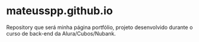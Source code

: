 # mateusspp.github.io
Repository que será minha página portfólio, projeto desenvolvido durante o curso de back-end da Alura/Cubos/Nubank. 
